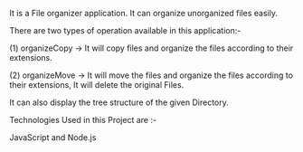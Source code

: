 It is a File organizer application. It can organize unorganized files easily.

There are two types of operation available in this application:-

(1) organizeCopy -> It will copy files and organize the files according to their extensions.

(2) organizeMove -> It will move the files and organize the files according to their extensions, It will delete the original Files.

It can also display the tree structure of the given Directory.

Technologies Used in this Project are :-

JavaScript and Node.js 
